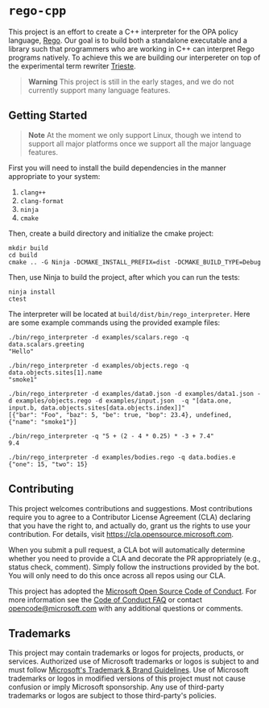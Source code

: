 # `rego-cpp`

This project is an effort to create a C++ interpreter for the OPA policy language,
[Rego](https://www.openpolicyagent.org/docs/latest/policy-language/). Our goal is
to build both a standalone executable and a library such that programmers who are working
in C++ can interpret Rego programs natively. To achieve this we are building our
interpereter on top of the experimental term rewriter
[Trieste](https://github.com/microsoft/trieste).

> **Warning**
> This project is still in the early stages, and we do not currently support many
> language features.

## Getting Started

> **Note**
> At the moment we only support Linux, though we intend to support all major platforms
> once we support all the major language features.

First you will need to install the build dependencies in the manner appropriate to
your system:

1. `clang++`
2. `clang-format`
3. `ninja`
4. `cmake`

Then, create a build directory and initialize the cmake project:

    mkdir build
    cd build
    cmake .. -G Ninja -DCMAKE_INSTALL_PREFIX=dist -DCMAKE_BUILD_TYPE=Debug

Then, use Ninja to build the project, after which you can run the tests:

    ninja install
    ctest

The interpreter will be located at `build/dist/bin/rego_interpreter`. Here are
some example commands using the provided example files:

    ./bin/rego_interpreter -d examples/scalars.rego -q data.scalars.greeting
    "Hello"

    ./bin/rego_interpreter -d examples/objects.rego -q data.objects.sites[1].name
    "smoke1"

    ./bin/rego_interpreter -d examples/data0.json -d examples/data1.json -d examples/objects.rego -d examples/input.json  -q "[data.one, input.b, data.objects.sites[data.objects.index]]"
    [{"bar": "Foo", "baz": 5, "be": true, "bop": 23.4}, undefined, {"name": "smoke1"}]

    ./bin/rego_interpreter -q "5 + (2 - 4 * 0.25) * -3 + 7.4"
    9.4

    ./bin/rego_interpreter -d examples/bodies.rego -q data.bodies.e
    {"one": 15, "two": 15}
    
## Contributing

This project welcomes contributions and suggestions.  Most contributions require you to agree to a
Contributor License Agreement (CLA) declaring that you have the right to, and actually do, grant us
the rights to use your contribution. For details, visit https://cla.opensource.microsoft.com.

When you submit a pull request, a CLA bot will automatically determine whether you need to provide
a CLA and decorate the PR appropriately (e.g., status check, comment). Simply follow the instructions
provided by the bot. You will only need to do this once across all repos using our CLA.

This project has adopted the [Microsoft Open Source Code of Conduct](https://opensource.microsoft.com/codeofconduct/).
For more information see the [Code of Conduct FAQ](https://opensource.microsoft.com/codeofconduct/faq/) or
contact [opencode@microsoft.com](mailto:opencode@microsoft.com) with any additional questions or comments.

## Trademarks

This project may contain trademarks or logos for projects, products, or services. Authorized use of Microsoft 
trademarks or logos is subject to and must follow 
[Microsoft's Trademark & Brand Guidelines](https://www.microsoft.com/en-us/legal/intellectualproperty/trademarks/usage/general).
Use of Microsoft trademarks or logos in modified versions of this project must not cause confusion or imply Microsoft sponsorship.
Any use of third-party trademarks or logos are subject to those third-party's policies.
